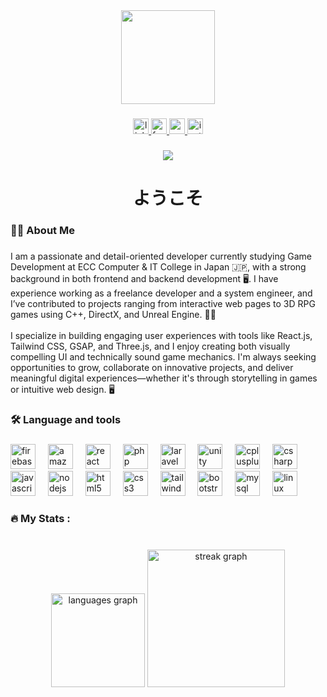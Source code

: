 <div align="center">
  <img height="150" src="https://media4.giphy.com/media/v1.Y2lkPTc5MGI3NjExcDN3dWxiZjV6cjFqaXRvZG54N3c3eXg3MWI1c3ZxanY0dDRrcW4zYyZlcD12MV9pbnRlcm5hbF9naWZfYnlfaWQmY3Q9Zw/t50xkytaTvhMvHLBhv/giphy.gif"  />
</div>

###

<div align="center">
  <a href="https://www.linkedin.com/in/hein-htet-naung-baa352178/" target="_blank">
    <img src="https://img.shields.io/static/v1?message=LinkedIn&logo=linkedin&label=&color=0077B5&logoColor=white&labelColor=&style=for-the-badge" height="25" alt="linkedin logo"  />
  </a>
  <a href="https://www.facebook.com/jstaurus/" target="_blank">
    <img src="https://img.shields.io/static/v1?message=Facebook&logo=facebook&label=&color=1877F2&logoColor=white&labelColor=&style=for-the-badge" height="25" alt="facebook logo"  />
  </a>
  <a href="https://www.facebook.com/jstaurus/" target="_blank">
      <img src="https://img.shields.io/static/v1?message=Gmail&logo=gmail&label=&color=D14836&logoColor=white&labelColor=&style=for-the-badge" height="25" alt="gmail logo"  />
  </a>
  <a href="https://www.facebook.com/jstaurus/" target="_blank">
      <img src="https://img.shields.io/static/v1?message=Instagram&logo=instagram&label=&color=E4405F&logoColor=white&labelColor=&style=for-the-badge" height="25" alt="instagram logo"  />
  </a>
</div>

###

<div align="center">
  <img src="https://visitor-badge.laobi.icu/badge?page_id=Rurouni1211.Rurouni1211&"  />
</div>

###

<h1 align="center">ようこそ</h1>

###

<h3 align="left">👩‍💻  About Me</h3>

###

<p align="left">I am a passionate and detail-oriented developer currently studying Game Development at ECC Computer & IT College in Japan 🇯🇵, with a strong background in both frontend and backend development 🖥. I have experience working as a freelance developer and a system engineer, and I’ve contributed to projects ranging from interactive web pages to 3D RPG games using C++, DirectX, and Unreal Engine. 👨‍💼<br><br>I specialize in building engaging user experiences with tools like React.js, Tailwind CSS, GSAP, and Three.js, and I enjoy creating both visually compelling UI and technically sound game mechanics. I'm always seeking opportunities to grow, collaborate on innovative projects, and deliver meaningful digital experiences—whether it's through storytelling in games or intuitive web design. 🖥</p>

###

<h3 align="left">🛠 Language and tools</h3>

###

<div align="left">
  <img src="https://cdn.jsdelivr.net/gh/devicons/devicon/icons/firebase/firebase-plain-wordmark.svg" height="40" alt="firebase logo"  />
  <img width="12" />
  <img src="https://cdn.jsdelivr.net/gh/devicons/devicon/icons/amazonwebservices/amazonwebservices-line-wordmark.svg" height="40" alt="amazonwebservices logo"  />
  <img width="12" />
  <img src="https://cdn.jsdelivr.net/gh/devicons/devicon/icons/react/react-original.svg" height="40" alt="react logo"  />
  <img width="12" />
  <img src="https://cdn.jsdelivr.net/gh/devicons/devicon/icons/php/php-original.svg" height="40" alt="php logo"  />
  <img width="12" />
  <img src="https://cdn.jsdelivr.net/gh/devicons/devicon/icons/laravel/laravel-original.svg" height="40" alt="laravel logo"  />
  <img width="12" />
  <img src="https://cdn.jsdelivr.net/gh/devicons/devicon/icons/unity/unity-original.svg" height="40" alt="unity logo"  />
  <img width="12" />
  <img src="https://cdn.jsdelivr.net/gh/devicons/devicon/icons/cplusplus/cplusplus-original.svg" height="40" alt="cplusplus logo"  />
  <img width="12" />
  <img src="https://cdn.jsdelivr.net/gh/devicons/devicon/icons/csharp/csharp-original.svg" height="40" alt="csharp logo"  />
  <img width="12" />
  <img src="https://cdn.jsdelivr.net/gh/devicons/devicon/icons/javascript/javascript-original.svg" height="40" alt="javascript logo"  />
  <img width="12" />
  <img src="https://cdn.jsdelivr.net/gh/devicons/devicon/icons/nodejs/nodejs-original.svg" height="40" alt="nodejs logo"  />
  <img width="12" />
  <img src="https://cdn.jsdelivr.net/gh/devicons/devicon/icons/html5/html5-original.svg" height="40" alt="html5 logo"  />
  <img width="12" />
  <img src="https://cdn.jsdelivr.net/gh/devicons/devicon/icons/css3/css3-original.svg" height="40" alt="css3 logo"  />
  <img width="12" />
  <img src="https://cdn.jsdelivr.net/gh/devicons/devicon/icons/tailwindcss/tailwindcss-original-wordmark.svg" height="40" alt="tailwindcss logo"  />
  <img width="12" />
  <img src="https://cdn.jsdelivr.net/gh/devicons/devicon/icons/bootstrap/bootstrap-original.svg" height="40" alt="bootstrap logo"  />
  <img width="12" />
  <img src="https://cdn.jsdelivr.net/gh/devicons/devicon/icons/mysql/mysql-original.svg" height="40" alt="mysql logo"  />
  <img width="12" />
  <img src="https://cdn.jsdelivr.net/gh/devicons/devicon/icons/linux/linux-original.svg" height="40" alt="linux logo"  />
</div>

###

<h3 align="left">🔥   My Stats :</h3>

###

<br clear="both">

<div align="center">
  <img src="https://github-readme-stats.vercel.app/api/top-langs?username=Rurouni1211&locale=en&hide_title=false&layout=compact&card_width=320&langs_count=12&theme=darcula&hide_border=true&order=2" height="150" alt="languages graph"  />
  <img src="https://streak-stats.demolab.com?user=Rurouni1211&locale=en&mode=daily&theme=dark&hide_border=false&border_radius=5&order=3" height="220" alt="streak graph"  />
</div>

###

